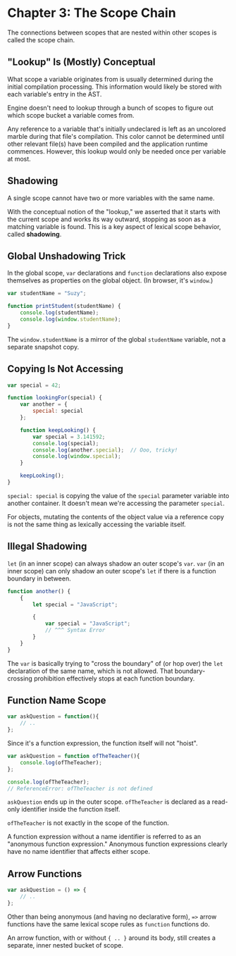 # Chapter 3: The Scope Chain

The connections between scopes that are nested within other scopes is called the scope chain.

## "Lookup" Is \(Mostly\) Conceptual

What scope a variable originates from is usually determined during the initial compilation processing. This information would likely be stored with each variable's entry in the AST.

Engine doesn't need to lookup through a bunch of scopes to figure out which scope bucket a variable comes from.

Any reference to a variable that's initially undeclared is left as an uncolored marble during that file's compilation. This color cannot be determined until other relevant file\(s\) have been compiled and the application runtime commences. However, this lookup would only be needed once per variable at most.

## Shadowing

A single scope cannot have two or more variables with the same name.

With the conceptual notion of the "lookup," we asserted that it starts with the current scope and works its way outward, stopping as soon as a matching variable is found. This is a key aspect of lexical scope behavior, called **shadowing**.

## Global Unshadowing Trick

In the global scope, `var` declarations and `function` declarations also expose themselves as properties on the global object. \(In browser, it's `window`.\)

```javascript
var studentName = "Suzy";

function printStudent(studentName) {
    console.log(studentName);
    console.log(window.studentName);
}
```

The `window.studentName` is a mirror of the global `studentName` variable, not a separate snapshot copy.

## Copying Is Not Accessing

```javascript
var special = 42;

function lookingFor(special) {
    var another = {
        special: special
    };

    function keepLooking() {
        var special = 3.141592;
        console.log(special);
        console.log(another.special);  // Ooo, tricky!
        console.log(window.special);
    }

    keepLooking();
}
```

`special: special` is copying the value of the `special` parameter variable into another container. It doesn't mean we're accessing the parameter `special`.

For objects, mutating the contents of the object value via a reference copy is not the same thing as lexically accessing the variable itself.

## Illegal Shadowing

`let` \(in an inner scope\) can always shadow an outer scope's `var`. `var` \(in an inner scope\) can only shadow an outer scope's `let` if there is a function boundary in between.

```javascript
function another() {
    {
        let special = "JavaScript";

        {
            var special = "JavaScript";
            // ^^^ Syntax Error
        }
    }
}
```

The `var` is basically trying to "cross the boundary" of \(or hop over\) the `let` declaration of the same name, which is not allowed. That boundary-crossing prohibition effectively stops at each function boundary.

## Function Name Scope

```javascript
var askQuestion = function(){
    // ..
};
```

Since it's a function expression, the function itself will not "hoist".

```javascript
var askQuestion = function ofTheTeacher(){
    console.log(ofTheTeacher);
};

console.log(ofTheTeacher);
// ReferenceError: ofTheTeacher is not defined
```

`askQuestion` ends up in the outer scope. `ofTheTeacher` is declared as a read-only identifier inside the function itself.

`ofTheTeacher` is not exactly in the scope of the function.

A function expression without a name identifier is referred to as an "anonymous function expression." Anonymous function expressions clearly have no name identifier that affects either scope.

## Arrow Functions

```javascript
var askQuestion = () => {
    // ..
};
```

Other than being anonymous \(and having no declarative form\), `=>` arrow functions have the same lexical scope rules as `function` functions do.

An arrow function, with or without `{ .. }` around its body, still creates a separate, inner nested bucket of scope.

